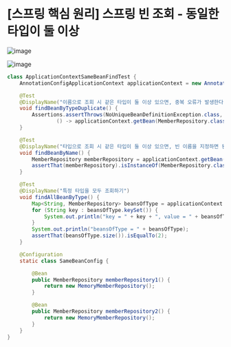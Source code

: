 # [스프링 핵심 원리] 스프링 빈 조회 - 동일한 타입이 둘 이상

![image](https://user-images.githubusercontent.com/37948906/141672086-8e335362-6211-465c-8acc-92b94ce74545.png)

![image](https://user-images.githubusercontent.com/37948906/141672223-e4122a3f-dcec-44ef-b43a-56c3b80cb372.png)

```java
class ApplicationContextSameBeanFindTest {
    AnnotationConfigApplicationContext applicationContext = new AnnotationConfigApplicationContext(SameBeanConfig.class);

    @Test
    @DisplayName("이름으로 조회 시 같은 타입이 둘 이상 있으면, 중복 오류가 발생한다.")
    void findBeanByTypeDuplicate() {
        Assertions.assertThrows(NoUniqueBeanDefinitionException.class,
                () -> applicationContext.getBean(MemberRepository.class)); // 타입으로 검색
    }

    @Test
    @DisplayName("타입으로 조회 시 같은 타입이 둘 이상 있으면, 빈 이름을 지정하면 된다.")
    void findBeanByName() {
        MemberRepository memberRepository = applicationContext.getBean("memberRepository1", MemberRepository.class);
        assertThat(memberRepository).isInstanceOf(MemberRepository.class);
    }

    @Test
    @DisplayName("특정 타입을 모두 조회하기")
    void findAllBeanByType() {
        Map<String, MemberRepository> beansOfType = applicationContext.getBeansOfType(MemberRepository.class);
        for (String key : beansOfType.keySet()) {
            System.out.println("key = " + key + ", value = " + beansOfType.get(key));
        }
        System.out.println("beansOfType = " + beansOfType);
        assertThat(beansOfType.size()).isEqualTo(2);
    }

    @Configuration
    static class SameBeanConfig {

        @Bean
        public MemberRepository memberRepository1() {
            return new MemoryMemberRepository();
        }

        @Bean
        public MemberRepository memberRepository2() {
            return new MemoryMemberRepository();
        }
    }
}
```